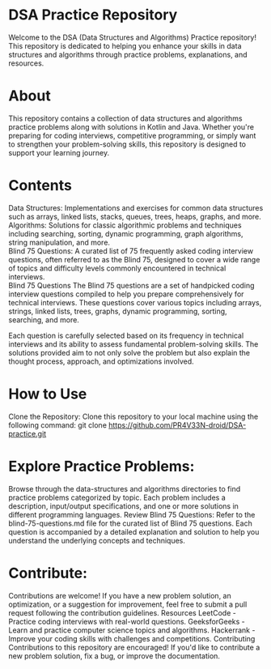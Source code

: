 DSA Practice Repository
=
Welcome to the DSA (Data Structures and Algorithms) Practice repository! This repository is dedicated to helping you enhance your skills in data structures and algorithms through practice problems, explanations, and resources.

About
=
This repository contains a collection of data structures and algorithms practice problems along with solutions in Kotlin and Java. Whether you're preparing for coding interviews, competitive programming, or simply want to strengthen your problem-solving skills, this repository is designed to support your learning journey.

Contents
=
Data Structures: Implementations and exercises for common data structures such as arrays, linked lists, stacks, queues, trees, heaps, graphs, and more.  
Algorithms: Solutions for classic algorithmic problems and techniques including searching, sorting, dynamic programming, graph algorithms, string manipulation, and more.  
Blind 75 Questions: A curated list of 75 frequently asked coding interview questions, often referred to as the Blind 75, designed to cover a wide range of topics and difficulty levels commonly encountered in technical interviews.  
Blind 75 Questions
The Blind 75 questions are a set of handpicked coding interview questions compiled to help you prepare comprehensively for technical interviews. These questions cover various topics including arrays, strings, linked lists, trees, graphs, dynamic programming, sorting, searching, and more.

Each question is carefully selected based on its frequency in technical interviews and its ability to assess fundamental problem-solving skills. The solutions provided aim to not only solve the problem but also explain the thought process, approach, and optimizations involved.

How to Use
=
Clone the Repository:
Clone this repository to your local machine using the following command:
git clone https://github.com/PR4V33N-droid/DSA-practice.git

Explore Practice Problems:
=
Browse through the data-structures and algorithms directories to find practice problems categorized by topic. Each problem includes a description, input/output specifications, and one or more solutions in different programming languages.
Review Blind 75 Questions:
Refer to the blind-75-questions.md file for the curated list of Blind 75 questions. Each question is accompanied by a detailed explanation and solution to help you understand the underlying concepts and techniques.

Contribute:
=
Contributions are welcome! If you have a new problem solution, an optimization, or a suggestion for improvement, feel free to submit a pull request following the contribution guidelines.
Resources
LeetCode - Practice coding interviews with real-world questions.
GeeksforGeeks - Learn and practice computer science topics and algorithms.
Hackerrank - Improve your coding skills with challenges and competitions.
Contributing
Contributions to this repository are encouraged! If you'd like to contribute a new problem solution, fix a bug, or improve the documentation.
